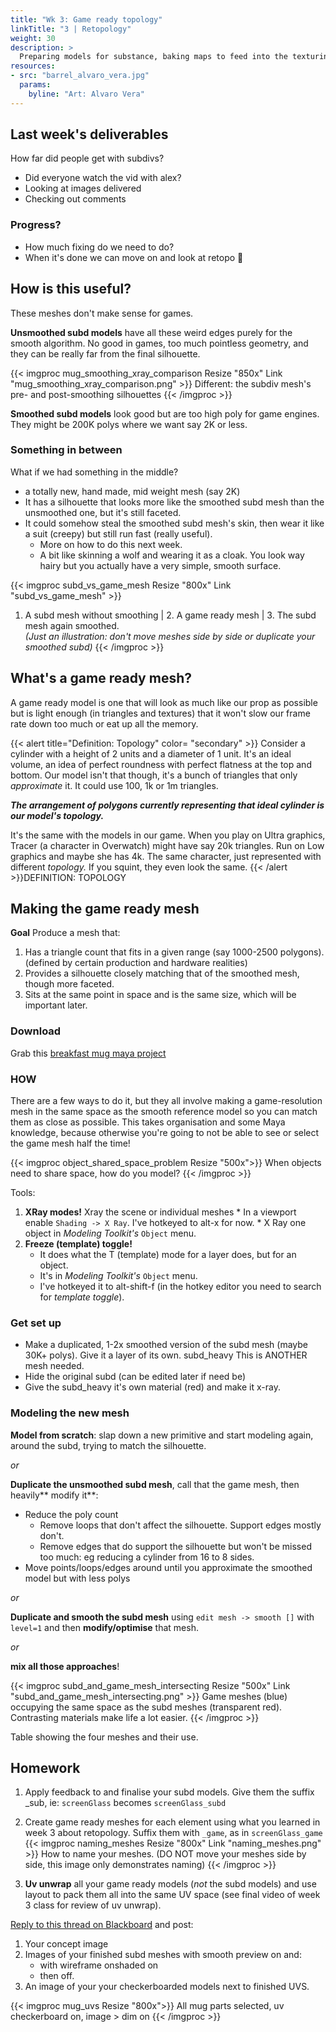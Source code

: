 ```yaml
---
title: "Wk 3: Game ready topology"
linkTitle: "3 | Retopology"
weight: 30
description: >
  Preparing models for substance, baking maps to feed into the texturing process.
resources:
- src: "barrel_alvaro_vera.jpg"
  params:
    byline: "Art: Alvaro Vera"
---
```


## Last week's deliverables
How far did people get with subdivs?
* Did everyone watch the vid with alex?
* Looking at images delivered
* Checking out comments
    
### Progress?
* How much fixing do we need to do? 
* When it's done we can move on and look at retopo 🎉

## How is this useful?

These meshes don't make sense for games. 

**Unsmoothed subd models** have all these weird edges purely for the smooth algorithm. No good in games, too much pointless geometry, and they can be really far from the final silhouette.

{{< imgproc mug_smoothing_xray_comparison Resize "850x" Link "mug_smoothing_xray_comparison.png" >}}
Different: the subdiv mesh's pre- and post-smoothing silhouettes
{{< /imgproc >}}

**Smoothed subd models** look good but are too high poly for game engines. They might be 200K polys where we want say 2K or less.

### Something in between

What if we had something in the middle? 
  * a totally new, hand made, mid weight mesh (say 2K)
  * It has a silhouette that looks more like the smoothed subd mesh than the unsmoothed one, but it's still faceted.
  * It could somehow steal the smoothed subd mesh's skin, then wear it like a suit (creepy) but still run fast (really useful). 
    * More on how to do this next week.
    * A bit like skinning a wolf and wearing it as a cloak. You look way hairy but you actually have a very simple, smooth surface.
  
{{< imgproc subd_vs_game_mesh Resize "800x" Link "subd_vs_game_mesh" >}}
1. A subd mesh without smoothing | 2. A game ready mesh | 3. The subd mesh again smoothed.  
_(Just an illustration: don't move meshes side by side or duplicate your smoothed subd)_
{{< /imgproc >}}

## What's a game ready mesh?
  
A game ready model is one that will look as much like our prop as possible but is light enough (in triangles and textures) that it won't slow our frame rate down too much or eat up all the memory.

{{< alert title="Definition: Topology" color= "secondary" >}}
Consider a cylinder with a height of 2 units and a diameter of 1 unit. It's an ideal volume, an idea of perfect roundness with perfect flatness at the top and bottom. Our model isn't that though, it's a bunch of triangles that only _approximate_ it. It could use 100, 1k or 1m triangles. 

_**The arrangement of polygons currently representing that ideal cylinder is our model's topology.**_

It's the same with the models in our game. When you play on Ultra graphics, Tracer (a character in Overwatch) might have say 20k triangles. Run on Low graphics and maybe she has 4k. The same character, just represented with different _topology._ If you squint, they even look the same.
{{< /alert >}}DEFINITION: TOPOLOGY

## Making the game ready mesh
  
**Goal** Produce a mesh that:
1. Has a triangle count that fits in a given range (say 1000-2500 polygons). (defined by certain production and hardware realities)
2. Provides a silhouette closely matching that of the smoothed mesh, though more faceted.
3. Sits at the same point in space and is the same size, which will be important later.

### Download
Grab this [breakfast mug maya project](week3_breakfast.zip)

### HOW
There are a few ways to do it, but they all involve making a game-resolution mesh in the same space as the smooth reference model so you can match them as close as possible.
This takes organisation and some Maya knowledge, because otherwise you're going to not be able to see or select the game mesh half the time!

{{< imgproc object_shared_space_problem Resize "500x">}}
When objects need to share space, how do you model?
{{< /imgproc >}}

Tools:
  1. **XRay modes!** Xray the scene or individual meshes
    * In a viewport enable `Shading -> X Ray`. I've hotkeyed to alt-x for now.
    * X Ray one object in _Modeling Toolkit's_ `Object` menu.
  2. **Freeze (template) toggle!**
      * It does what the T (template) mode for a layer does, but for an object.
      * It's in _Modeling Toolkit's_ `Object` menu.
      * I've hotkeyed it to alt-shift-f (in the hotkey editor you need to search for _template toggle_).

### Get set up
* Make a duplicated, 1-2x smoothed version of the subd mesh (maybe 30K+ polys). Give it a layer of its own. subd_heavy This is ANOTHER mesh needed.
* Hide the original subd (can be edited later if need be)
* Give the subd_heavy it's own material (red) and make it x-ray.

### Modeling the new mesh
      
**Model from scratch**: slap down a new primitive and start modeling again, around the subd, trying to match the silhouette.

_or_

**Duplicate the unsmoothed subd mesh**, call that the game mesh, then heavily** modify it**:
  * Reduce the poly count
    * Remove loops that don't affect the silhouette. Support edges mostly don't.
    * Remove edges that do support the silhouette but won't be missed too much: eg reducing a cylinder from 16 to 8 sides.
  * Move points/loops/edges around until you approximate the smoothed model but with less polys

_or_

**Duplicate and smooth the subd mesh** using `edit mesh -> smooth []` with `level=1` and then **modify/optimise** that mesh.

_or_

**mix all those approaches**!
<!--2. Trace the mesh using live mode and quad draw.
* Make subd_heavy a live mesh
* Start quad drawing on it.
* turn off live, make other changes.-->
{{< imgproc subd_and_game_mesh_intersecting Resize "500x" Link "subd_and_game_mesh_intersecting.png" >}}
Game meshes (blue) occupying the same space as the subd meshes (transparent red). Contrasting materials make life a lot easier.
{{< /imgproc >}}

 Table showing the four meshes and their use.

## Homework

1. Apply feedback to and finalise your subd models. Give them the suffix _sub, ie: `screenGlass` becomes `screenGlass_subd`
2. Create game ready meshes for each element using what you learned in week 3 about retopology. Suffix them with `_game`, as in `screenGlass_game`
{{< imgproc naming_meshes Resize "800x" Link "naming_meshes.png" >}}
How to name your meshes. (DO NOT move your meshes side by side, this image only demonstrates naming)
{{< /imgproc >}}

3. **Uv unwrap** all your game ready models (_not_ the subd models) and use layout to pack them all into the same UV space (see final video of week 3 class for review of uv unwrap).

[Reply to this thread on Blackboard](https://laureate-au.blackboard.com/webapps/discussionboard/do/message?action=list_messages&course_id=_89547_1&nav=discussion_board_entry&conf_id=_152757_1&forum_id=_866555_1&message_id=_2100661_1) and post:
1. Your concept image
2. Images of your finished subd meshes with smooth preview on and:
   * with wireframe onshaded on
   * then off.
3. An image of your your checkerboarded models next to finished UVS.

{{< imgproc mug_uvs Resize "800x">}}
All mug parts selected, uv checkerboard on, image > dim on
{{< /imgproc >}}
<!--
## Overview

* Talking [week 2](../week2/#deliverable-this-week) homework
* Tips for modeling Challenges
* Learning how to go from modeling to baking and texturing
  * Looking through joystick files
  * Game res model vs subd
  * UV unwrapping for a good normal map bake
  * Substance import/bake
  * Basic material application

### Download This Project

{{< imgproc joystick_high_low_maya Resize "600x" >}}
Blue is subd, pink is game resolution.
{{< /imgproc >}}

I pushed on with the arcade style joystick controller during the week. We'll look through it this week and I'll work on the box section to demonstrate the workflow.

<a class="btn btn-lg btn-primary mr-3 mb-4" href="https://laureateaus-my.sharepoint.com/:u:/g/personal/daniel_mcgillick_laureate_edu_au/ETZ9nYhG-4dKouOgkoFIvDcBiB5P5gzcmCGe1iREAwD-hA?e=oMkiD0">Joystick Project Zip<i class="fas fa-arrow-alt-circle-right ml-2"></i></a>

## Week 2 Deliverables

Previously you submitted your choice of concept to the forum. This week, you submitted a plan and your subd and game res models.

[week 2](../week2/#deliverable-this-week)

Let's have a look at the forum.

### Modeling Challenges We Encountered

Modeling is something that'll always present challenges, and you'll be forever improving.

### Topology Help

How do we stick to quads? We constantly reach areas that would be solved with a quick triangle. 
* How do other people handle these problems?
* Can we hide triangles? Ngons? 

Tens of thousands of artists have been out there there modeling every day for decades, lean on them:
* [My Topology Pinterest board](https://www.pinterest.com.au/dmacdraws/topology/)
* [Polycount thread about high res modelling problems](https://polycount.com/discussion/56014/how-the-f-do-i-model-this-reply-for-help-with-specific-shapes-post-attempt-before-asking/p127)  
* Google, Youtube, Gumroad!
  
#### Paintovers

Modelling is slow and destructive, not great for quick iterations.

Painting:  
  1. Take greyscale screenshots
  2. Do a rough linework layer if needed
  3. Paint basic light planes with 3 or 4 tones to create your new form
  4. Refine, try multiple options
  5. Assess what needs maya modelling, what can be done with stamping/normal maps (embossed text, panels)
  5. Implement modelling changes in maya

{{< imgcard commander_draw_over Link "commander_draw_over.png">}}
For the first pass a draw-over might be more in your comfort zone.
{{< /imgcard >}}

## How it all works

We create two sets of meshes in Maya, then take them to painter. One set survive as the game meshes, the others (subds) are just used to generate normal maps.

### Meshes in Maya

We create **two kinds** of meshes inside Maya. 
1. The **subd** meshes (button and trim) are in **blue**. 
2. The **pink** button and trim are **two new meshes**, which will go in the game.

**Note**: The same blue button and trim (outer ring) meshes **appear twice** in the next image: normal view and smooth preview.

{{< imgcard a_button_and_trim_meshes_all Link "a_button_and_trim_meshes_all.png">}}
Smoothed and unsmoothed views of the subd meshes (button and trim) and one view of the game meshes (button and trim)
{{< /imgcard >}}

1. **Subd meshes**
   * `a_button_trim_subd` and `a_button_subd`
   * We view them in normal mode (press `1`) and smoothed mode `3`. 
   * To **control** how it looks when smoothed, we **add** loops and edges to it.
   * It has more geometry than we need in the game, even when viewed in normal view, because of the extra loops and edges.
   * We try to stick to **quads** (rectangles) that **flow** around the model.
   * When _Maya_ **exports** this mesh it **subdivides** it several times, creating a very large number polygons.
   * **DO not need UV maps**. These only exist to be **analysed and discarded** by _Substance Painter_ in the creation of normal maps, which will be applied to the game mesh.
2. **Game meshes**. 
   * `a_button_trim_game` and `a_button_game`
   * These are never smoothed
   * They have a similar silhouette to the smooth-view subd meshes
   * They have **fewer polygons** than their equivalent subd mesh (even unsmoothed). This **improves frame rate**.
   * Triangles are no problem
   * They will go in the game and use a normal map.
   * To accept the normal map **game meshes need to be UV mapped.**

{{% alert title="Disambiguation: button and trim " color= "primary" %}}
The button and trim are two meshes used to create a whole button unit. Each has a subd variant and a game variant.

<img src="a_button_game_meshes.png" width="250" />

`a_button_game` and `a_button_trim_game` meshes shown separately.
{{% /alert %}}

### Meshes In Painter

We create a new project with the game meshes `a_button_game` and `a_button_trim_game` (the ring around the button), then bake normal maps for them by analysing and discarding the subd meshes.

{{< imgcard button_a_game_meshes_painter Link "button_a_game_meshes_painter.png">}}
Four views of the same two meshes in Painter, <code>a_button_game</code> and <code>a_button_trim_game</code>
{{< /imgcard >}}

{{< imgproc button_a_in_normals Resize "400x" Link "button_a_in_normals.png">}}
Here are some snippets of the normal map representing the button
{{< /imgproc >}}


## UV Mapping

You only need **UV maps on your game mesh**. Your subd mesh dos not need them.

1. Create starting UVs with Camera Projection
2. Select edges to create seams, delineate UV islands
3. Unfold (automated)
4. View checkerboard texture and uv distortion info to assess results
5. Repeat steps 2 through 4 to remove as much distortion in checkers as possible
6. Layout/Arrange islands to reduce wasted texture (part automated, part manual)

{{< alert title="Critical: Freezing, Deleting History" color= "danger" >}}
Modify -> Freeze transforms [] the scale and rotation on (first) all your objects and (second) all your groups. Any scaling and rotation will make <i>unfold</i> and <i>layout</i> produce skewed/uneven results.

<i>Edit->Delete all by type -> history</i>, _unfold_ and _layout_ will be easily derailed by history.
{{< /alert >}}

### Hard And Soft Edges For Normal Mapping

{{< imgcard texture_borders_hardened Link "texture_borders_hardened.png">}}
Soft inner edges, hard texture border edges.
{{< /imgcard >}}

{{< alert title="Definitions" color= "warning" >}}
<i><b>Texture Border:</b></i> Any edge of the model that has a uv cut/seam. The edges of uv shells/islands.
<i><b>UV Shell/Island:</b></i> Polygons fully separated from others by UV cut/seam. They'll remain together when unfolded in the UV editor.
{{< /alert >}}

## Exporting For Substance

### Export FBX

Before you export:
* Use one material on all game res assets: game_meshes_mat
* Ensure your UVs all fit within 0-1 uv space (the first square)
* _Freeze_ scale and rotation on all models (_modify -> freeze transforms -> [ ]_)
* Select all _subd meshes and **press** `3` for _smooth preview_
* Add _subdiv to the end of all your subd mesh names (eg sign_frame_subd, cable_subd)
* Add _game to the end of all your game mesh names (eg sign_frame_game, cable_game)

{{< imgcard mesh_naming_outliner Link "mesh_naming_outliner.png" >}}
Identical names with different suffixes
{{< /imgcard >}}

* export all subd meshes together as a single file (eg `joystick_parts_subd.fbx`)
* export game meshes together (eg `joystick_parts_game.fbx`)

{{< imgcard maya_export_fbx_subd_painter Link "maya_export_fbx_subd_painter.png" >}}
One file for all your <code>_subd</code> and <code>_game</code> suffixes. Note file sizes difference.
{{< /imgcard >}}

* Exporting subds with smoothing automatically applied
* Tangents and binormals
{{< imgcard maya_export_fbx_settings Link "maya_export_fbx_settings.png" >}}
These settings are for both subd meshes export and game meshes export.
{{< /imgcard >}}


-->